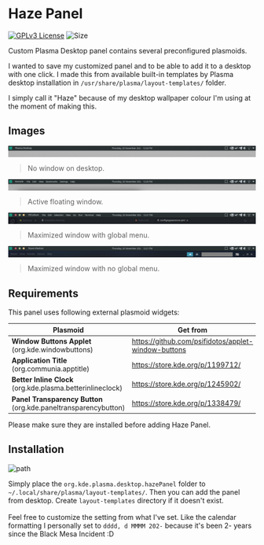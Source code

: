 # Haze Panel

[![GPLv3 License](https://img.shields.io/github/license/waimus/HazePanel?label=License&logo=gnu)](https://www.gnu.org/licenses/gpl-3.0.en.html)
![Size](https://img.shields.io/github/repo-size/waimus/HazePanel?color=green&label=Repository%20Size&logo=github)

Custom Plasma Desktop panel contains several preconfigured plasmoids.</br>

I wanted to save my customized panel and to be able to add it to a desktop with one click. I made this from available built-in templates by Plasma desktop installation in `/usr/share/plasma/layout-templates/` folder.</br>

I simply call it "Haze" because of my desktop wallpaper colour I'm using at the moment of making this.

## Images
<img src="./img/1-empty.png" align="center"></br>
> No window on desktop.</br>

<img src="./img/2-floating.png" align="center"></br>
> Active floating window.</br>

<img src="./img/3-full.png" align="center"></br>
> Maximized window with global menu.</br>

<img src="./img/4-fullnomenu.png" align="center"></br>
> Maximized window with no global menu.</br>

## Requirements
This panel uses following external plasmoid widgets:

Plasmoid                                                        | Get from
----------------------------------------------------------------|------------
**Window Buttons Applet** (org.kde.windowbuttons)               | https://github.com/psifidotos/applet-window-buttons
**Application Title** (org.communia.apptitle)                   | https://store.kde.org/p/1199712/
**Better Inline Clock** (org.kde.plasma.betterinlineclock)      | https://store.kde.org/p/1245902/
**Panel Transparency Button** (org.kde.paneltransparencybutton) | https://store.kde.org/p/1338479/</br>

Please make sure they are installed before adding Haze Panel.

## Installation

![path](https://img.shields.io/badge/Installation%20path-~%2F.local%2Fshare%2Fplasma%2Flayout--templates%2F-blue)

Simply place the `org.kde.plasma.desktop.hazePanel` folder to `~/.local/share/plasma/layout-templates/`. Then you can add the panel from desktop. Create `layout-templates` directory if it doesn't exist.</br>
</br>
Feel free to customize the setting from what I've set. Like the calendar formatting I personally set to `dddd, d MMMM 202-` because it's been 2- years since the Black Mesa Incident :D
